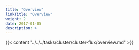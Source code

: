 ```yaml
---
title: "Overview"
linkTitle: "Overview"
weight: 2
date: 2017-01-05
description: >  
---
```


{{< content "../../../tasks/cluster/cluster-flux/overview.md" >}}
